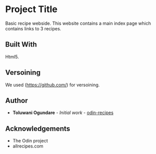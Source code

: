 # Project Title

Basic recipe webside. This website contains a main index page which contains links to 3 recipes.

## Built With

Html5.

## Versoining

We used (https://github.com/) for versoining.

## Author
* **Toluwani Ogundare** - *Initial work* - [odin-recipes](https://ot61.github.io/odin-recipes/)

## Acknowledgements

* The Odin project
* allrecipes.com
